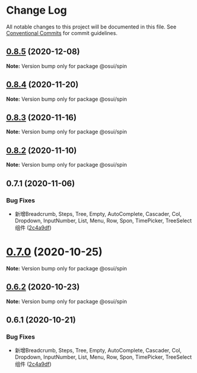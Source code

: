 # Change Log

All notable changes to this project will be documented in this file.
See [Conventional Commits](https://conventionalcommits.org) for commit guidelines.

## [0.8.5](https://gitee.com/gitee-fe/osui/tree/master/compare/@osui/spin@0.8.4...@osui/spin@0.8.5) (2020-12-08)

**Note:** Version bump only for package @osui/spin





## [0.8.4](https://gitee.com/gitee-fe/osui/tree/master/compare/@osui/spin@0.8.3...@osui/spin@0.8.4) (2020-11-20)

**Note:** Version bump only for package @osui/spin





## [0.8.3](https://gitee.com/gitee-fe/osui/tree/master/compare/@osui/spin@0.8.2...@osui/spin@0.8.3) (2020-11-16)

**Note:** Version bump only for package @osui/spin





## [0.8.2](https://gitee.com/gitee-fe/osui/tree/master/compare/@osui/spin@0.6.2...@osui/spin@0.8.2) (2020-11-10)

**Note:** Version bump only for package @osui/spin





## 0.7.1 (2020-11-06)


### Bug Fixes

* 新增Breadcrumb, Steps, Tree, Empty, AutoComplete, Cascader, Col, Dropdown, InputNumber, List, Menu, Row, Spon, TimePicker, TreeSelect 组件 ([2c4a9df](https://gitee.com/gitee-fe/osui/tree/master/commits/2c4a9df6af2a0283da7027a20043b0ccebceb2c4))





# [0.7.0](https://gitee.com/gitee-fe/osui/tree/master/compare/@osui/spin@0.6.2...@osui/spin@0.7.0) (2020-10-25)

**Note:** Version bump only for package @osui/spin





## [0.6.2](https://gitee.com/gitee-fe/osui/tree/master/compare/@osui/spin@0.6.1...@osui/spin@0.6.2) (2020-10-23)

**Note:** Version bump only for package @osui/spin





## 0.6.1 (2020-10-21)


### Bug Fixes

* 新增Breadcrumb, Steps, Tree, Empty, AutoComplete, Cascader, Col, Dropdown, InputNumber, List, Menu, Row, Spon, TimePicker, TreeSelect 组件 ([2c4a9df](https://gitee.com/gitee-fe/osui/tree/master/commits/2c4a9df6af2a0283da7027a20043b0ccebceb2c4))
